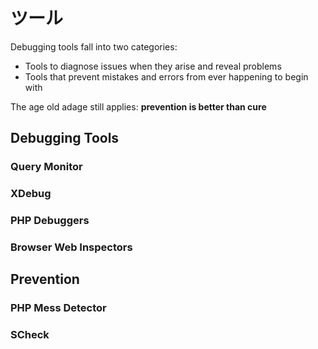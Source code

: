 # ツール

Debugging tools fall into two categories:

 - Tools to diagnose issues when they arise and reveal problems
 - Tools that prevent mistakes and errors from ever happening to begin with

The age old adage still applies: **prevention is better than cure**

## Debugging Tools

### Query Monitor

### XDebug

### PHP Debuggers

### Browser Web Inspectors

## Prevention

### PHP Mess Detector

### SCheck
